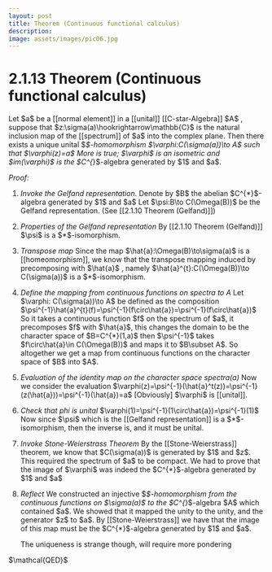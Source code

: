 ```yaml
---
layout: post
title: Theorem (Continuous functional calculus)
description: 
image: assets/images/pic06.jpg
---
```

<h1 id="2113-theorem-continuous-functional-calculus">2.1.13 Theorem (Continuous functional calculus)</h1>
<p>Let $a$ be a [[normal element]] in a [[unital]] [[C-star-Algebra]] $A$ , suppose that $z:\sigma(a)\hookrightarrow\mathbb{C}$ is the natural inclusion map of the [[spectrum]] of $a$ into the complex plane. Then there exists a unique unital $<em>$-homomorphism $\varphi:C(\sigma(a))\to A$ such that $\varphi(z)=a$
More is true; $\varphi$ is an isometric and $im(\varphi)$ is the $C^{</em>}$-algebra generated by $1$ and $a$.</p>
<p><em>Proof:</em></p>
<ol>
<li><p><em>Invoke the Gelfand representation</em>.
 Denote by $B$ the abelian $C^{*}$-algebra generated by $1$ and $a$
 Let   $\psi:B\to C(\Omega(B))$ be the Gelfand representation.
  (See [[2.1.10 Theorem (Gelfand)]])</p>
</li>
<li><p><em>Properties of the Gelfand representation</em> 
 By [[2.1.10 Theorem (Gelfand)]] $\psi$ is a $*$-isomorphism.</p>
</li>
<li><p><em>Transpose map</em> 
 Since the map $\hat{a}:\Omega(B)\to\sigma(a)$ is a [[homeomorphism]], we know that the transpose mapping induced by precomposing with  $\hat{a}$ , namely $\hat{a}^{t}:C(\Omega(B))\to C(\sigma(a))$ is a $*$-isomorphism.</p>
</li>
<li><p><em>Define the mapping from continuous functions on spectra to A</em>
 Let $\varphi: C(\sigma(a))\to A$ be defined as the composition 
 $\psi^{-1}\hat{a}^{t}(f)=\psi^{-1}(f\circ\hat{a})=\psi^{-1}(f\circ\hat{a})$
  So it takes a continuous function $f$ on the spectrum of $a$, it precomposes $f$ with $\hat{a}$, this changes the domain to be the character space of $B=C^{*}(1,a)$ then $\psi^{-1}$ takes $f\circ\hat{a}\in C(\Omega(B))$ and maps it to $B\subset A$. So altogether we get a map from continuous functions on the character space of $B$ into $A$.</p>
</li>
<li><p><em>Evaluation of the identity map on the character space spectra(a)</em>
 Now we consider the evaluation $\varphi(z)=\psi^{-1}(\hat{a}^t(z))=\psi^{-1}(z(\hat{a}))=\psi^{-1}(\hat{a})=a$
 [Obviously] $\varphi$ is [[unital]].</p>
</li>
<li><p><em>Check that phi is unital</em>
 $\varphi(1)=\psi^{-1}(1\circ\hat{a})=\psi^{-1}(1)$ 
 Now since $\psi$ which is the [[Gelfand representation]] is a $*$-isomorphism, then the inverse is, and it must be unital.</p>
</li>
<li><p><em>Invoke Stone-Weierstrass Theorem</em>
 By the [[Stone-Weierstrass]] theorem, we know that $C(\sigma(a))$ is generated by $1$ and $z$. This required the spectrum of $a$ to be compact. We had to prove that the image of $\varphi$ was indeed the $C^{*}$-algebra generated by $1$ and $a$</p>
</li>
<li><p><em>Reflect</em>
 We constructed an injective $<em>$-homomorphism from the continuous functions on $\sigma(a)$ to the $C^{</em>}$-algebra $A$ which contained $a$.
 We showed that it mapped the unity to the unity, and the generator $z$ to $a$. By [[Stone-Weierstrass]] we have that the image of this map must be the $C^{*}$-algebra generated by $1$ and $a$. </p>
<p> The uniqueness is strange though, will require more pondering</p>
</li>
</ol>
<p>$\mathcal{QED}$</p>
